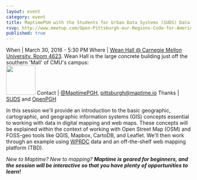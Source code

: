 ```yaml
---
layout: event
category: event
title: MaptimePGH with the Students for Urban Data Systems (SUDS) Data User Group
rsvp: http://www.meetup.com/Open-Pittsburgh-our-Regions-Code-for-America-Brigade/events/228959373/
published: true
---
```


When | March 30, 2016 - 5:30 PM
Where | [Wean Hall @ Carnegie Mellon University, Room 4623](https://www.google.com/maps/dir//40.4424591,-79.945947/@40.440761,-79.945901,227a,20y,41.6t/data=!3m1!1e3). Wean Hall is the large concrete building just off the southern 'Mall' of CMU's campus:<br />
<img style="width:80px" src="https://upload.wikimedia.org/wikipedia/commons/thumb/c/c0/Wean_hall.jpg/1920px-Wean_hall.jpg"/>
Contact	| [@MaptimePGH](http://twitter.com/maptimePGH), [pittsburgh@maptime.io](mailto:pittsburgh@maptime.io)
Thanks | [SUDS](https://thebridge.cmu.edu/organization/SUDS) and [OpenPGH](http://www.meetup.com/Open-Pittsburgh-our-Regions-Code-for-America-Brigade/)

In this session we'll provide an introduction to the basic geographic, cartographic, and geographic information systems (GIS) concepts essential to working with data in digital mapping and web maps. These concepts will be explained within the context of working with Open Street Map (OSM) and FOSS-geo tools like QGIS, Mapbox, CartoDB, and Leaflet. We'll then work through an example using [WPRDC](https://www.wprdc.org/) data and an off-the-shelf web mapping platform (TBD).

*New to Maptime? New to mapping? **Maptime is geared for beginners, and the session will be interactive so that you have plenty of opportunities to learn!***
